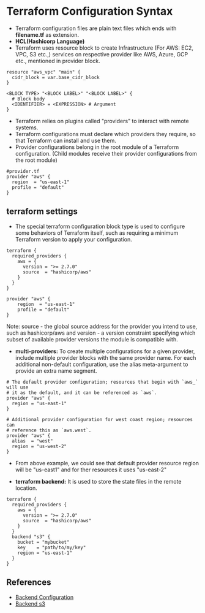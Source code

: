 # Terraform Configuration Syntax
- Terraform configuration files are plain text files which ends with **filename.tf** as extension.
- **HCL(Hashicorp Language)**
- Terraform uses resource block to create Infrastructure (For AWS: EC2, VPC, S3 etc.,) services on respective provider like AWS, Azure, GCP etc., mentioned in provider block.
```
resource "aws_vpc" "main" {
  cidr_block = var.base_cidr_block
}

<BLOCK TYPE> "<BLOCK LABEL>" "<BLOCK LABEL>" {
  # Block body
  <IDENTIFIER> = <EXPRESSION> # Argument
}
```
- Terraform relies on plugins called "providers" to interact with remote systems.
- Terraform configurations must declare which providers they require, so that Terraform can install and use them.
- Provider configurations belong in the root module of a Terraform configuration. (Child modules receive their provider configurations from the root module)
```
#provider.tf
provider "aws" {
  region  = "us-east-1"
  profile = "default"
}
```

## terraform settings
- The special terraform configuration block type is used to configure some behaviors of Terraform itself, such as requiring a minimum Terraform version to apply your configuration.
```
terraform {
  required_providers {
    aws = {
      version = ">= 2.7.0"
      source  = "hashicorp/aws"
    }
  }
}

provider "aws" {
    region  = "us-east-1"
    profile = "default"
}
```
Note:
source  - the global source address for the provider you intend to use, such as hashicorp/aws
and version - a version constraint specifying which subset of available provider versions the module is compatible with.

- **multi-providers:** To create multiple configurations for a given provider, include multiple provider blocks with the same provider name. For each additional non-default configuration, use the alias meta-argument to provide an extra name segment.
```
# The default provider configuration; resources that begin with `aws_` will use
# it as the default, and it can be referenced as `aws`.
provider "aws" {
  region = "us-east-1"
}

# Additional provider configuration for west coast region; resources can
# reference this as `aws.west`.
provider "aws" {
  alias  = "west"
  region = "us-west-2"
}
```
- From above example, we could see that default provider resource region will be "us-east1" and for ther resources it uses "us-east-2"

- **terraform backend:** It is used to store the state files in the remote location.
```
terraform {
  required_providers {
    aws = {
      version = ">= 2.7.0"
      source  = "hashicorp/aws"
    }
  }
  backend "s3" {
    bucket = "mybucket"
    key    = "path/to/my/key"
    region = "us-east-1"
  }
}
```

## References
- [Backend Configuration](https://www.terraform.io/docs/language/settings/backends/index.html)
- [Backend s3](https://www.terraform.io/docs/language/settings/backends/s3.html)